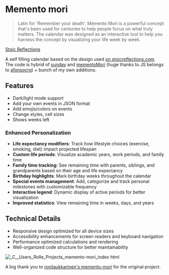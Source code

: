 # Memento mori

> Latin for 'Remember your death', Memento Mori is a powerful concept that's been used for centuries to help people focus on what truly matters.
> The calendar was designed as an interactive tool to help you harness the concept by visualizing your life week by week.

[Stoic Reflections](https://stoicreflections.com)

A self filling calendar based on the design used [on stoicreflections.com](https://stoicreflections.com/collections/memento-mori-life-calendar-chart-poster-frame). 
The code is hybrid of [sunday](https://github.com/ronilaukkarinen/sunday) and [mementoMori](https://github.com/afonsocrg/mementoMori) (huge thanks to JS belongs to [afonsocrg](https://github.com/afonsocrg)) + bunch of my own additions.

## Features

* Dark/light mode support
* Add your own events in JSON format
* Add emojis/colors on events
* Change styles, cell sizes
* Shows weeks left

### Enhanced Personalization
* **Life expectancy modifiers**: Track how lifestyle choices (exercise, smoking, diet) impact projected lifespan
* **Custom life periods**: Visualize academic years, work periods, and family time
* **Family time tracking**: See remaining time with parents, siblings, and grandparents based on their age and life expectancy
* **Birthday highlights**: Mark birthday weeks throughout the calendar
* **Special events management**: Add, categorize and track personal milestones with customizable frequency
* **Interactive legend**: Dynamic display of active periods for better visualization
* **Improved statistics**: View remaining time in weeks, days, and years

## Technical Details
* Responsive design optimized for all device sizes
* Accessibility enhancements for screen readers and keyboard navigation
* Performance optimized calculations and rendering
* Well-organized code structure for better maintainability

![_C__Users_Rolle_Projects_memento-mori_index html](https://user-images.githubusercontent.com/1534150/187994535-24eb152e-e935-450a-9a62-5c8ac14bd954.png)

A big thank you to [ronilaukkarinen's memento-mori](https://github.com/ronilaukkarinen/memento-mori) for the original project. 

